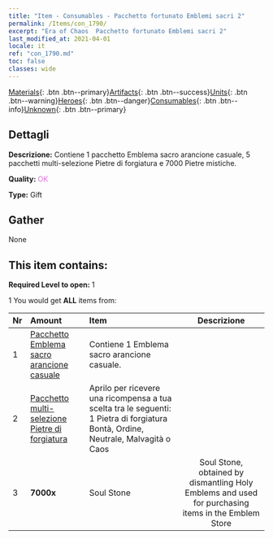 ```yaml
---
title: "Item - Consumables - Pacchetto fortunato Emblemi sacri 2"
permalink: /Items/con_1790/
excerpt: "Era of Chaos  Pacchetto fortunato Emblemi sacri 2"
last_modified_at: 2021-04-01
locale: it
ref: "con_1790.md"
toc: false
classes: wide
---
```

 [Materials](/it/Items/){: .btn .btn--primary}[Artifacts](/it/Items/Artifacts/){: .btn .btn--success}[Units](/it/Items/Units/){: .btn .btn--warning}[Heroes](/it/Items/Heroes/){: .btn .btn--danger}[Consumables](/it/Items/Consumables/){: .btn .btn--info}[Unknown](/it/Items/Unknown/){: .btn .btn--primary}

## Dettagli
 **Descrizione:** Contiene 1 pacchetto Emblema sacro arancione casuale, 5 pacchetti multi-selezione Pietre di forgiatura e 7000 Pietre mistiche.

 **Quality:** <span style="color: #DA70D6">OK</span>

 **Type:** Gift

## Gather

  None

## This item contains:

 **Required Level to open:** 1

 1 You would get **ALL** items  from:

  | Nr | Amount |     Item    | Descrizione |
  |:---|:-------|:------------|:-----------:|
  | 1 | [Pacchetto Emblema sacro arancione casuale](/it/Items/con_1794/) | Contiene 1 Emblema sacro arancione casuale. | 
  | 2 | [Pacchetto multi-selezione Pietre di forgiatura](/it/Items/con_1480/) | Aprilo per ricevere una ricompensa a tua scelta tra le seguenti: 1 Pietra di forgiatura Bontà, Ordine, Neutrale, Malvagità o Caos | 
  | 3 |  **7000x** | Soul Stone  | Soul Stone, obtained by dismantling Holy Emblems and used for purchasing items in the Emblem Store  | 
